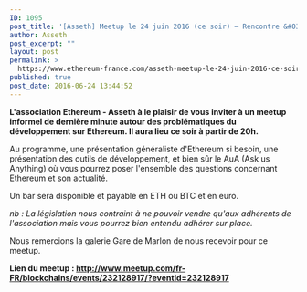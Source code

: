 ```yaml
---
ID: 1095
post_title: '[Asseth] Meetup le 24 juin 2016 (ce soir) – Rencontre &#038; discussion &#8211; Le développement sur Ethereum'
author: Asseth
post_excerpt: ""
layout: post
permalink: >
  https://www.ethereum-france.com/asseth-meetup-le-24-juin-2016-ce-soir-rencontre-discussion-le-developpement-sur-ethereum/
published: true
post_date: 2016-06-24 13:44:52
---
```

<strong>L'association Ethereum - Asseth à le plaisir de vous inviter à un meetup informel de dernière minute autour des problématiques du développement sur Ethereum. Il aura lieu ce soir à partir de 20h. </strong>

Au programme, une présentation généraliste d'Ethereum si besoin, une présentation des outils de développement, et bien sûr le AuA (Ask us Anything) où vous pourrez poser l'ensemble des questions concernant Ethereum et son actualité.

Un bar sera disponible et payable en ETH ou BTC et en euro.

<i>nb : La législation nous contraint à ne pouvoir vendre qu'aux adhérents de l'association mais vous pourrez bien entendu adhérer sur place.</i>

Nous remercions la galerie Gare de Marlon de nous recevoir pour ce meetup.

<strong>Lien du meetup : <a href="http://www.meetup.com/fr-FR/blockchains/events/232128917/?eventId=232128917">http://www.meetup.com/fr-FR/blockchains/events/232128917/?eventId=232128917</a></strong>